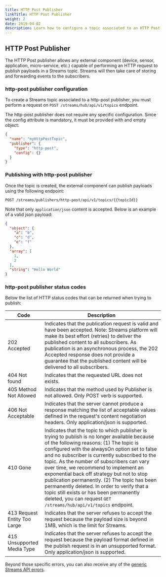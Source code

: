 ```yaml
---
title: HTTP Post Publisher
linkTitle: HTTP Post Publisher
weight: 2
date: 2019-04-02
description: Learn how to configure a topic associated to an HTTP Post publisher.
---
```


## HTTP Post Publisher

The HTTP Post publisher allows any external component (device, sensor, application, micro-service, etc.) capable of performing an HTTP request to publish payloads in a Streams topic.
Streams will then take care of storing and forwarding events to the subscribers.

### http-post publisher configuration

To create a Streams topic associated to a http-post publisher, you must perform a request on `POST /streams/hub/api/v1/topics` endpoint.

The http-post publisher does not require any specific configuration. Since the config attribute is mandatory, it must be provided with and empty object:

```json
{
  "name": "myHttpPostTopic",
  "publisher": {
    "type": "http-post",
    "config": {}
  }
}
```

### Publishing with http-post publisher

Once the topic is created, the external component can publish payloads using the following endpoint:

`POST /streams/publishers/http-post/api/v1/topics/{{topicId}}`

Note that only `application/json` content is accepted. Below is an example of a valid json payload:

```json
{
  "object": {
    "a": "b",
    "c": "d",
    "e": "f"
  },
  "array": [
    1,
    2
  ],
  "string": "Hello World"
}
```

### http-post publisher status codes

Below the list of HTTP status codes that can be returned when trying to publish:

| Code | Description |
|------|-------------|
| 202 Accepted | Indicates that the publication request is valid and have been accepted. Note: Streams platform will make its best effort (retries) to deliver the published content to all subscribers. As publication is an asynchronous process, the 202 Accepted response does not provide a guarantee that the published content will be delivered to all subscribers. |
| 404 Not found | Indicates that the requested URL does not exists. |
| 405 Method Not Allowed | Indicates that the method used by Publisher is not allowed. Only POST verb is supported. |
|  406 Not Acceptable | Indicates that the server cannot produce a response matching the list of acceptable values defined in the request's content negotiation headers. Only application/json is supported. |
| 410 Gone | Indicates that the topic to which publisher is trying to publish is no longer available because of the following reasons: (1) The topic is configured with the alwaysOn option set to false and no subscriber is currently subscribed to the topic. As the number of subscribers can vary over time, we recommend to implement an exponential back off strategy but not to stop publication permanently. (2) The topic has been permanently deleted. In order to verify that a topic still exists or has been permanently deleted, you can request `GET /streams/hub/api/v1/topics` endpoint. |
| 413 Request Entity Too Large | Indicates that the server refuses to accept the request because the payload size is beyond 1MB, which is the limit for Streams.|
| 415 Unsupported Media Type | Indicates that the server refuses to accept the request because the payload format defined in the publish request is in an unsupported format. Only application/json is supported. |

Beyond those specific errors, you can also receive any of the [generic Streams API errors](/docs/topics-api/#error-codes).